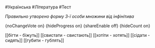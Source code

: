 #Українська #Література #Тест

*Правильно утворено форму 3-ї особи множини від інфінітива*

{noChangeVote on}
{hideProgress on}
{shareEnable off}
{hideCount on}

[[бігти - біжуть]]
[[свистати - свистають]]
[[хотіти - хотять]]
[[сідати - сидять]]
[[губити - гублять]]
